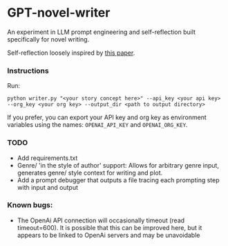 # GPT-novel-writer

An experiment in LLM prompt engineering and self-reflection built specifically for novel writing. 

Self-reflection loosely inspired by [this paper](https://arxiv.org/pdf/2303.11366.pdf).

### Instructions
Run: 

`python writer.py "<your story concept here>" --api_key <your api key> --org_key <your org key> --output_dir <path to output directory>`

If you prefer, you can export your API key and org key as environment variables using the names:
`OPENAI_API_KEY` and `OPENAI_ORG_KEY`.

### TODO
- Add requirements.txt 
- Genre/ 'in the style of author' support: Allows for arbitrary genre input, generates genre/ style context for writing and plot.
- Add a prompt debugger that outputs a file tracing each prompting step with input and output

### Known bugs:
- The OpenAi API connection will occasionally timeout (read timeout=600). It is possible that this can be improved here, but it appears to be linked to OpenAi servers and may be unavoidable
